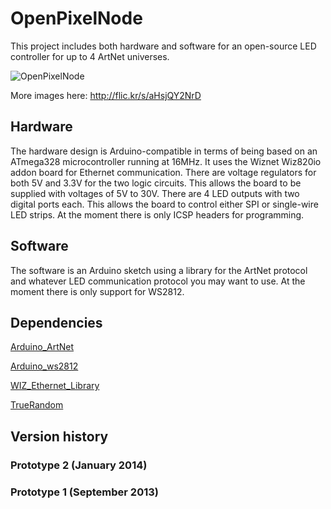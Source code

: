 OpenPixelNode
=============

This project includes both hardware and software for an open-source LED controller for up to 4 ArtNet universes.

![OpenPixelNode](http://farm6.staticflickr.com/5523/12052788786_0aee2eae79_c.jpg)

More images here: http://flic.kr/s/aHsjQY2NrD

Hardware
--------
The hardware design is Arduino-compatible in terms of being based on an ATmega328 microcontroller running at 16MHz.
It uses the Wiznet Wiz820io addon board for Ethernet communication. There are voltage regulators for both 5V and 3.3V for the two logic circuits. This allows the board to be supplied with voltages of 5V to 30V.
There are 4 LED outputs with two digital ports each. This allows the board to control either SPI or single-wire LED strips.
At the moment there is only ICSP headers for programming.

Software
--------
The software is an Arduino sketch using a library for the ArtNet protocol and whatever LED communication protocol you may want to use. At the moment there is only support for WS2812.


Dependencies
------------
[Arduino_ArtNet](https://github.com/media-architecture/Arduino_ArtNet)

[Arduino_ws2812](https://github.com/media-architecture/Arduino_ws2812)

[WIZ_Ethernet_Library](https://github.com/media-architecture/WIZ_Ethernet_Library)

[TrueRandom](https://code.google.com/p/tinkerit/wiki/TrueRandom)


Version history
---------------

### Prototype 2 (January 2014)
### Prototype 1 (September 2013)
